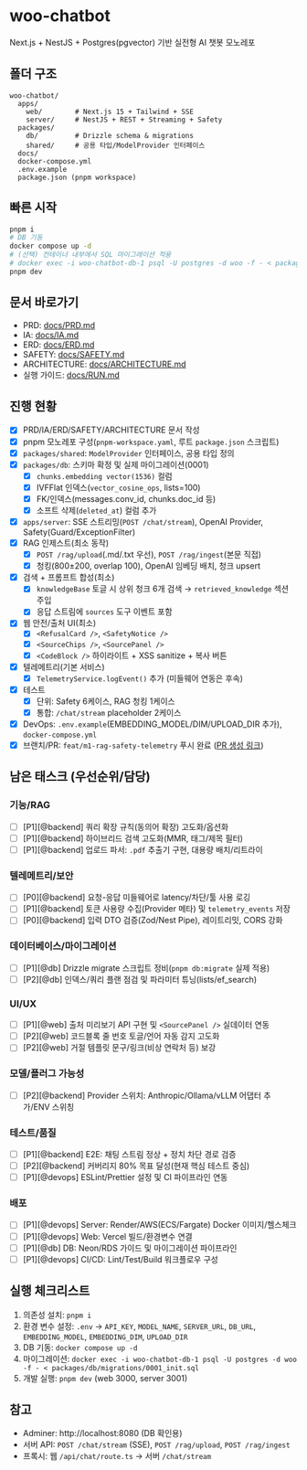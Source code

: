# woo-chatbot

Next.js + NestJS + Postgres(pgvector) 기반 실전형 AI 챗봇 모노레포

## 폴더 구조
```
woo-chatbot/
  apps/
    web/        # Next.js 15 + Tailwind + SSE
    server/     # NestJS + REST + Streaming + Safety
  packages/
    db/         # Drizzle schema & migrations
    shared/     # 공용 타입/ModelProvider 인터페이스
  docs/
  docker-compose.yml
  .env.example
  package.json (pnpm workspace)
```

## 빠른 시작
```bash
pnpm i
# DB 기동
docker compose up -d
# (선택) 컨테이너 내부에서 SQL 마이그레이션 적용
# docker exec -i woo-chatbot-db-1 psql -U postgres -d woo -f - < packages/db/migrations/0001_init.sql
pnpm dev
```

## 문서 바로가기
- PRD: [docs/PRD.md](docs/PRD.md)
- IA: [docs/IA.md](docs/IA.md)
- ERD: [docs/ERD.md](docs/ERD.md)
- SAFETY: [docs/SAFETY.md](docs/SAFETY.md)
- ARCHITECTURE: [docs/ARCHITECTURE.md](docs/ARCHITECTURE.md)
- 실행 가이드: [docs/RUN.md](docs/RUN.md)

## 진행 현황
- [x] PRD/IA/ERD/SAFETY/ARCHITECTURE 문서 작성
- [x] pnpm 모노레포 구성(`pnpm-workspace.yaml`, 루트 `package.json` 스크립트)
- [x] `packages/shared`: `ModelProvider` 인터페이스, 공용 타입 정의
- [x] `packages/db`: 스키마 확정 및 실제 마이그레이션(0001)
  - [x] `chunks.embedding vector(1536)` 컬럼
  - [x] IVFFlat 인덱스(`vector_cosine_ops`, lists=100)
  - [x] FK/인덱스(messages.conv_id, chunks.doc_id 등)
  - [x] 소프트 삭제(`deleted_at`) 컬럼 추가
- [x] `apps/server`: SSE 스트리밍(`POST /chat/stream`), OpenAI Provider, Safety(Guard/ExceptionFilter)
- [x] RAG 인제스트(최소 동작)
  - [x] `POST /rag/upload`(.md/.txt 우선), `POST /rag/ingest`(본문 직접)
  - [x] 청킹(800±200, overlap 100), OpenAI 임베딩 배치, 청크 upsert
- [x] 검색 + 프롬프트 합성(최소)
  - [x] `knowledgeBase` 토글 시 상위 청크 6개 검색 → `retrieved_knowledge` 섹션 주입
  - [x] 응답 스트림에 `sources` 도구 이벤트 포함
- [x] 웹 안전/출처 UI(최소)
  - [x] `<RefusalCard />`, `<SafetyNotice />`
  - [x] `<SourceChips />`, `<SourcePanel />`
  - [x] `<CodeBlock />` 하이라이트 + XSS sanitize + 복사 버튼
- [x] 텔레메트리(기본 서비스)
  - [x] `TelemetryService.logEvent()` 추가 (미들웨어 연동은 후속)
- [x] 테스트
  - [x] 단위: Safety 6케이스, RAG 청킹 1케이스
  - [x] 통합: `/chat/stream` placeholder 2케이스
- [x] DevOps: `.env.example`(EMBEDDING_MODEL/DIM/UPLOAD_DIR 추가), `docker-compose.yml`
- [x] 브랜치/PR: `feat/m1-rag-safety-telemetry` 푸시 완료 ([PR 생성 링크](https://github.com/sjwoo1999/woo-chatbot/pull/new/feat/m1-rag-safety-telemetry))

## 남은 태스크 (우선순위/담당)
### 기능/RAG
- [ ] [P1][@backend] 쿼리 확장 규칙(동의어 확장) 고도화/옵션화
- [ ] [P1][@backend] 하이브리드 검색 고도화(MMR, 태그/제목 필터)
- [ ] [P1][@backend] 업로드 파서: `.pdf` 추출기 구현, 대용량 배치/리트라이

### 텔레메트리/보안
- [ ] [P0][@backend] 요청-응답 미들웨어로 latency/차단/툴 사용 로깅
- [ ] [P1][@backend] 토큰 사용량 수집(Provider 메타) 및 `telemetry_events` 저장
- [ ] [P0][@backend] 입력 DTO 검증(Zod/Nest Pipe), 레이트리밋, CORS 강화

### 데이터베이스/마이그레이션
- [ ] [P1][@db] Drizzle migrate 스크립트 정비(`pnpm db:migrate` 실제 적용)
- [ ] [P2][@db] 인덱스/쿼리 플랜 점검 및 파라미터 튜닝(lists/ef_search)

### UI/UX
- [ ] [P1][@web] 출처 미리보기 API 구현 및 `<SourcePanel />` 실데이터 연동
- [ ] [P2][@web] 코드블록 줄 번호 토글/언어 자동 감지 고도화
- [ ] [P2][@web] 거절 템플릿 문구/링크(비상 연락처 등) 보강

### 모델/플러그 가능성
- [ ] [P2][@backend] Provider 스위치: Anthropic/Ollama/vLLM 어댑터 추가/ENV 스위칭

### 테스트/품질
- [ ] [P1][@backend] E2E: 채팅 스트림 정상 + 정치 차단 경로 검증
- [ ] [P2][@backend] 커버리지 80% 목표 달성(현재 핵심 테스트 중심)
- [ ] [P1][@devops] ESLint/Prettier 설정 및 CI 파이프라인 연동

### 배포
- [ ] [P1][@devops] Server: Render/AWS(ECS/Fargate) Docker 이미지/헬스체크
- [ ] [P1][@devops] Web: Vercel 빌드/환경변수 연결
- [ ] [P1][@db] DB: Neon/RDS 가이드 및 마이그레이션 파이프라인
- [ ] [P1][@devops] CI/CD: Lint/Test/Build 워크플로우 구성

## 실행 체크리스트
1) 의존성 설치: `pnpm i`
2) 환경 변수 설정: `.env` → `API_KEY`, `MODEL_NAME`, `SERVER_URL`, `DB_URL`, `EMBEDDING_MODEL`, `EMBEDDING_DIM`, `UPLOAD_DIR`
3) DB 기동: `docker compose up -d`
4) 마이그레이션: `docker exec -i woo-chatbot-db-1 psql -U postgres -d woo -f - < packages/db/migrations/0001_init.sql`
5) 개발 실행: `pnpm dev` (web 3000, server 3001)

## 참고
- Adminer: http://localhost:8080 (DB 확인용)
- 서버 API: `POST /chat/stream` (SSE), `POST /rag/upload`, `POST /rag/ingest`
- 프록시: 웹 `/api/chat/route.ts` → 서버 `/chat/stream`
